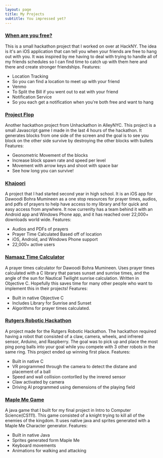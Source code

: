 ```yaml
---
layout: page
title: My Projects
subtitle: You impressed yet?
---
```


### [When are you free?](https://github.com/SimpleSnippet/WhenRUFree-iOS.git)
This is a small hackathon project that I worked on over at HackNY.  The idea is it's an iOS application that can tell you when your friends are free to hang out with you.  It was inspired by me having to deal with trying to handle all of my friends schedules so I can find time to catch up with them here and there and create stronger friendships.
Features:

- Location Tracking 
- So you can find a location to meet up with your friend
- Venmo
- To Split the Bill if you went out to eat with your friend
- Notification Service
- So you each get a notification when you're both free and want to hang




### [Project Flop](https://github.com/SimpleSnippet/ProjectFlop.git)
Another hackathon project from Unhackathon in AlleyNYC.  This project is a small Javascript game I made in the last 4 hours of the hackathon.  It generates blocks from one side of the screen and the goal is to see you block on the other side survive by destroying the other blocks with bullets
Features:

- Geonometric Movement of the blocks
- Increase block spawn rate and speed per level
- Movement with arrow keys and shoot with space bar 
- See how long you can survive!



### [Khajoori](http://khajoori.com/)
A project that I had started second year in high school.  It is an iOS app for Dawoodi Bohra Mumineen as a one stop resources for prayer times, audios, and pdfs of prayers to help have access to my library and for quick and easy access from anywhere.  It now currenlty has a team behind it with an Android app and Windows Phone app, and it has reached over 22,000+ downloads world wide.
Features:

- Audios and PDFs of prayers
- Prayer Time Calculated Based off of location
- iOS, Android, and Windows Phone support 
- 22,000+ active users


### [Namaaz Time Calculator](https://github.com/SimpleSnippet/MumineenNamaazTimesCalculator.git)
A prayer times calculator for Dawoodi Bohra Mumineen.  Uses prayer times calculated with a C library that parses sunset and sunrise times, and the angle of the sun for Nautical Twilight sunrise calculation.  Written in Objective C.  Hopefully this saves time for many other people who want to implement this in their projects!
Features:

- Built in native Objective C
- Includes Library for Sunrise and Sunset
- Algorithms for prayer times calculated.



### [Rutgers Robotic Hackathon](https://github.com/SimpleSnippet/RoboticsHackathon.git)
A project made for the Rutgers Robotic Hackathon.  The hackathon required having a robot that consisted of a claw, camera, wheels, and infrered sensor, Arduino, and Raspberry.  The goal was to pick up and place the most ping pong balls into your goal while you compete with 3 other robots in the same ring.  This project ended up winning first place.
Features:

- Built in native C
- VR programmed through the camera to detect the distane and placement of a ball
- Speed and wall collision contorlled by the inrered sensor
- Claw activated by camera
- Driving AI programmed using demensions of the playing field



### [Maple Me Game](https://github.com/SimpleSnippet/MapleMeGame.git)
A java game that I built for my final project in Intro to Computer Science(CS111).  This game consisted of a knight trying to kill all of the enemies of the kingdom.  It uses native java and sprites generated with a Maple Me Character generator.
Features:

- Built in native Java
- Sprites generated form Maple Me
- Keyboard movements
- Animations for walking and attacking
